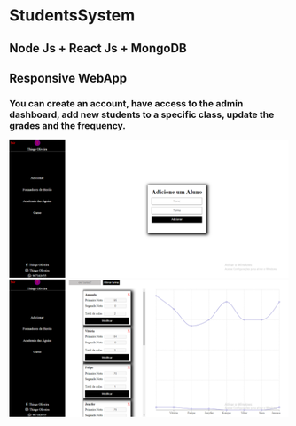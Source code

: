 # StudentsSystem
## Node Js + React Js + MongoDB
## Responsive WebApp
### You can create an account, have access to the admin dashboard, add new students to a specific class, update the grades and the frequency.

![home](https://github.com/Thiago-Batista-da-Silva-Oliveira/StudentsSystem/blob/main/StudentSystemHome.png)
![course](https://github.com/Thiago-Batista-da-Silva-Oliveira/StudentsSystem/blob/main/StudentSystemCourse.png)
